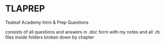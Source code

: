 # TLAPREP
Tealeaf Academy Intro &amp; Prep Questions

consists of all questions and answers in .doc form with my notes
and all .rb files inside folders broken down by chapter

